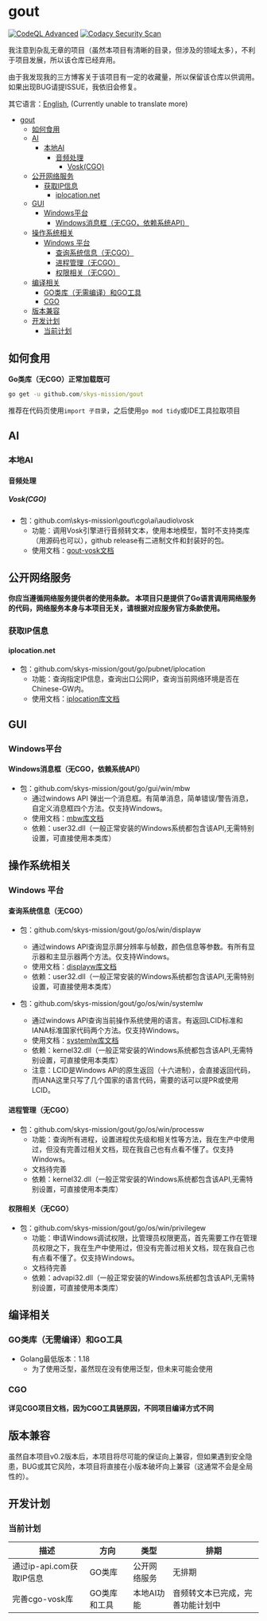 # gout

[![CodeQL Advanced](https://github.com/skys-mission/gout/actions/workflows/codeql.yml/badge.svg)](https://github.com/skys-mission/gout/actions/workflows/codeql.yml)
[![Codacy Security Scan](https://github.com/skys-mission/gout/actions/workflows/codacy.yml/badge.svg)](https://github.com/skys-mission/gout/actions/workflows/codacy.yml)

我注意到杂乱无章的项目（虽然本项目有清晰的目录，但涉及的领域太多），不利于项目发展，所以该仓库已经弃用。

由于我发现我的三方博客关于该项目有一定的收藏量，所以保留该仓库以供调用。如果出现BUG请提ISSUE，我依旧会修复。

其它语言：[English](README.md), (Currently unable to translate more)

<!-- TOC -->
* [gout](#gout)
  * [如何食用](#如何食用)
  * [AI](#ai)
    * [本地AI](#本地ai)
      * [音频处理](#音频处理)
        * [Vosk(CGO)](#voskcgo)
  * [公开网络服务](#公开网络服务)
    * [获取IP信息](#获取ip信息)
      * [iplocation.net](#iplocationnet)
  * [GUI](#gui)
    * [Windows平台](#windows平台)
      * [Windows消息框（无CGO，依赖系统API）](#windows消息框无cgo依赖系统api)
  * [操作系统相关](#操作系统相关)
    * [Windows 平台](#windows-平台)
      * [查询系统信息（无CGO）](#查询系统信息无cgo)
      * [进程管理（无CGO）](#进程管理无cgo)
      * [权限相关（无CGO）](#权限相关无cgo)
  * [编译相关](#编译相关)
    * [GO类库（无需编译）和GO工具](#go类库无需编译和go工具)
    * [CGO](#cgo)
  * [版本兼容](#版本兼容)
  * [开发计划](#开发计划)
    * [当前计划](#当前计划)
<!-- TOC -->

## 如何食用

**Go类库（无CGO）正常加载既可**

```cmd
go get -u github.com/skys-mission/gout
```

推荐在代码页使用`import 子目录`，之后使用`go mod tidy`或IDE工具拉取项目

## AI

### 本地AI

#### 音频处理

##### Vosk(CGO)
- 包：github.com\skys-mission\gout\cgo\ai\audio\vosk
  - 功能：调用Vosk引擎进行音频转文本，使用本地模型，暂时不支持类库（用源码也可以），github release有二进制文件和封装好的包。
  - 使用文档：[gout-vosk文档](cgo/ai/audio/vosk/README.md)

## 公开网络服务

**你应当遵循网络服务提供者的使用条款。
本项目只是提供了Go语言调用网络服务的代码，网络服务本身与本项目无关，请根据对应服务官方条款使用。**

### 获取IP信息

#### iplocation.net

- 包：github.com/skys-mission/gout/go/pubnet/iplocation
  - 功能：查询指定IP信息，查询出口公网IP，查询当前网络环境是否在Chinese-GW内。
  - 使用文档：[iplocation库文档](go/pubnet/iplocation/README.md)

## GUI

### Windows平台

#### Windows消息框（无CGO，依赖系统API）

- 包：github.com/skys-mission/gout/go/gui/win/mbw
  - 通过windows API 弹出一个消息框。有简单消息，简单错误/警告消息，自定义消息框四个方法。仅支持Windows。
  - 使用文档：[mbw库文档](go/gui/win/mbw/README.md)
  - 依赖：user32.dll（一般正常安装的Windows系统都包含该API,无需特别设置，可直接使用本类库）

## 操作系统相关

### Windows 平台

#### 查询系统信息（无CGO）

- 包：github.com/skys-mission/gout/go/os/win/displayw
  - 通过windows API查询显示屏分辨率与帧数，颜色信息等参数。有所有显示器和主显示器两个方法。仅支持Windows。
  - 使用文档：[displayw库文档](go/os/win/displayw/README.md)
  - 依赖：user32.dll（一般正常安装的Windows系统都包含该API,无需特别设置，可直接使用本类库）

- 包：github.com/skys-mission/gout/go/os/win/systemlw
  - 通过windows API查询当前操作系统使用的语言。有返回LCID标准和IANA标准国家代码两个方法。仅支持Windows。
  - 使用文档：[systemlw库文档](go/os/win/systemlw/README.md)
  - 依赖：kernel32.dll（一般正常安装的Windows系统都包含该API,无需特别设置，可直接使用本类库）
  - 注意：LCID是Windows API的原生返回（十六进制），会直接返回代码，而IANA这里只写了几个国家的语言代码，需要的话可以提PR或使用LCID。

#### 进程管理（无CGO）

- 包：github.com/skys-mission/gout/go/os/win/processw
  - 功能：查询所有进程，设置进程优先级和相关性等方法，我在生产中使用过，但没有完善过相关文档，现在我自己也有点看不懂了。仅支持Windows。
  - 文档待完善
  - 依赖：kernel32.dll（一般正常安装的Windows系统都包含该API,无需特别设置，可直接使用本类库）

#### 权限相关（无CGO）

- 包：github.com/skys-mission/gout/go/os/win/privilegew
  - 功能：申请Windows调试权限，比管理员权限更高，首先需要工作在管理员权限之下，我在生产中使用过，但没有完善过相关文档，现在我自己也有点看不懂了。仅支持Windows。
  - 文档待完善
  - 依赖：advapi32.dll（一般正常安装的Windows系统都包含该API,无需特别设置，可直接使用本类库）

## 编译相关

### GO类库（无需编译）和GO工具

- Golang最低版本：1.18
    - 为了使用泛型，虽然现在没有使用泛型，但未来可能会使用

### CGO

**详见CGO项目文档，因为CGO工具链原因，不同项目编译方式不同**

## 版本兼容

虽然自本项目v0.2版本后，本项目将尽可能的保证向上兼容，但如果遇到安全隐患，BUG或其它风险，本项目将直接在小版本破坏向上兼容（这通常不会是全局性的）。

## 开发计划

### 当前计划

| 描述                 | 方向      | 类型     | 排期               |
|--------------------|---------|--------|------------------|
| 通过ip-api.com获取IP信息 | GO类库    | 公开网络服务 | 无排期              |
| 完善cgo-vosk库        | GO类库和工具 | 本地AI功能 | 音频转文本已完成，完善功能计划中 |
